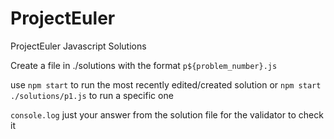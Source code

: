 # ProjectEuler
 ProjectEuler Javascript Solutions

Create a file in ./solutions with the format `p${problem_number}.js`

use `npm start` to run the most recently edited/created solution or `npm start ./solutions/p1.js` to run a specific one

`console.log` just your answer from the solution file for the validator to check it